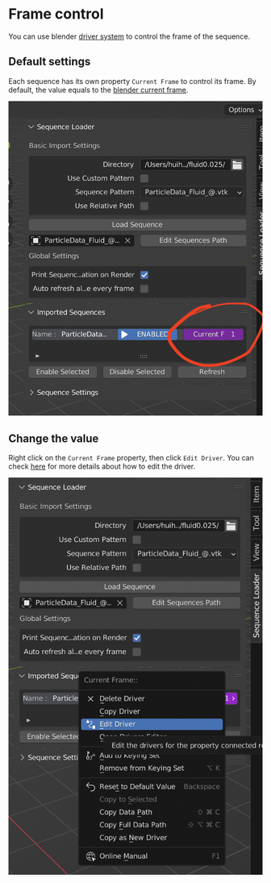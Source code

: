# Frame control


You can use blender [driver system](https://docs.blender.org/manual/en/latest/animation/drivers/index.html) to control the frame of the sequence.

## Default settings

Each sequence has its own property `Current Frame` to control its frame. By default, the value equals to the [blender current frame](https://docs.blender.org/manual/en/latest/editors/timeline.html#frame-controls).

![current frame](../images/current_frame.png)


## Change the value

Right click on the `Current Frame` property, then click `Edit Driver`. You can check  [here](https://docs.blender.org/manual/en/latest/animation/drivers/drivers_panel.html) for more details about how to edit the driver.

![edit frame](../images/edit_driver.png)

